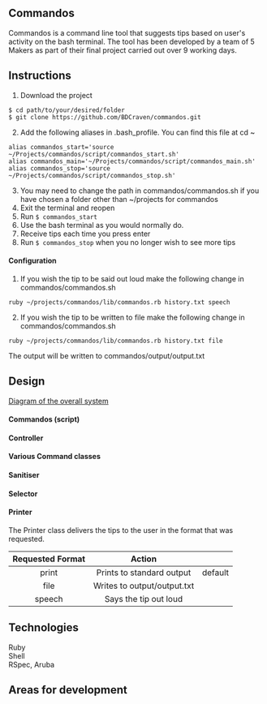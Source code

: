 Commandos
---

Commandos is a command line tool that suggests tips based on user's activity on the bash terminal. The tool has been developed by a team of 5 Makers as part of their final project carried out over 9 working days.


Instructions
---

1. Download the project
```
$ cd path/to/your/desired/folder
$ git clone https://github.com/BDCraven/commandos.git
```
2. Add the following aliases in .bash_profile. You can find this file at cd ~
```
alias commandos_start='source ~/Projects/commandos/script/commandos_start.sh'
alias commandos_main='~/Projects/commandos/script/commandos_main.sh'
alias commandos_stop='source ~/Projects/commandos/script/commandos_stop.sh'
```
3. You may need to change the path in commandos/commandos.sh if you have chosen a folder other than ~/projects for commandos
4. Exit the terminal and reopen
5. Run `$ commandos_start`
6. Use the bash terminal as you would normally do.  
7. Receive tips each time you press enter
8. Run `$ commandos_stop` when you no longer wish to see more tips

#### Configuration

1. If you wish the tip to be said out loud make the following change in commandos/commandos.sh
```
ruby ~/projects/commandos/lib/commandos.rb history.txt speech
```
2. If you wish the tip to be written to file make the following change in commandos/commandos.sh
```
ruby ~/projects/commandos/lib/commandos.rb history.txt file
```
The output will be written to commandos/output/output.txt


Design
---

[Diagram of the overall system]()

#### Commandos (script)

#### Controller

#### Various Command classes

#### Sanitiser

#### Selector

#### Printer

The Printer class delivers the tips to the user in the format that was requested.

| Requested Format |            Action           |         |
|:----------------:|:---------------------------:|:-------:|
| print            | Prints to standard output   | default |
| file             | Writes to output/output.txt |         |
| speech           | Says the tip out loud       |         |

Technologies
---

Ruby  
Shell  
RSpec, Aruba


Areas for development
---
